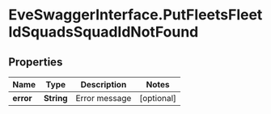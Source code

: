 # EveSwaggerInterface.PutFleetsFleetIdSquadsSquadIdNotFound

## Properties
Name | Type | Description | Notes
------------ | ------------- | ------------- | -------------
**error** | **String** | Error message | [optional] 


